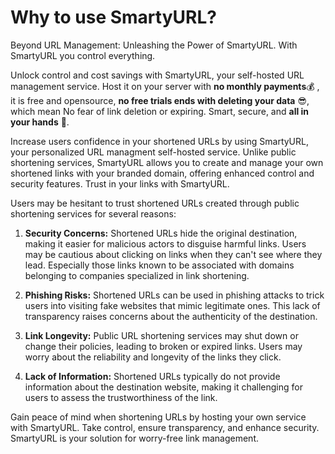 # Why to use SmartyURL?

Beyond URL Management: Unleashing the Power of SmartyURL. With SmartyURL you control everything.

Unlock control and cost savings with SmartyURL, your self-hosted URL management service. Host it on your server with **no monthly payments**💰 , it is free and opensource, **no free trials ends with deleting your data** 😎, which mean No fear of link deletion or expiring. Smart, secure, and **all in your hands** 🤗.

Increase users confidence in your shortened URLs by using SmartyURL, your personalized URL managment self-hosted service. Unlike public shortening services, SmartyURL allows you to create and manage your own shortened links with your branded domain, offering enhanced control and security features. Trust in your links with SmartyURL.

Users may be hesitant to trust shortened URLs created through public shortening services for several reasons:

1. **Security Concerns:** Shortened URLs hide the original destination, making it easier for malicious actors to disguise harmful links. Users may be cautious about clicking on links when they can't see where they lead. Especially those links known to be associated with domains belonging to companies specialized in link shortening.

2. **Phishing Risks:** Shortened URLs can be used in phishing attacks to trick users into visiting fake websites that mimic legitimate ones. This lack of transparency raises concerns about the authenticity of the destination.

3. **Link Longevity:** Public URL shortening services may shut down or change their policies, leading to broken or expired links. Users may worry about the reliability and longevity of the links they click.

4. **Lack of Information:** Shortened URLs typically do not provide information about the destination website, making it challenging for users to assess the trustworthiness of the link.

Gain peace of mind when shortening URLs by hosting your own service with SmartyURL. Take control, ensure transparency, and enhance security. SmartyURL is your solution for worry-free link management.
